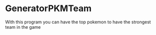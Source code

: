 # GeneratorPKMTeam
With this program you can have the top pokemon to have the strongest team in the game
